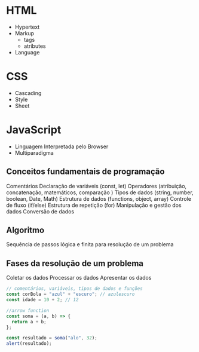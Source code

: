 # HTML

- Hypertext
- Markup
  - tags
  - atributes
- Language

# CSS

- Cascading
- Style
- Sheet

# JavaScript

- Linguagem Interpretada pelo Browser
- Multiparadigma

## Conceitos fundamentais de programação

Comentários
Declaração de variáveis (const, let)
Operadores (atribuição, concatenação, matemáticos, comparação )
Tipos de dados (string, number, boolean, Date, Math)
Estrutura de dados (functions, object, array)
Controle de fluxo (if/else)
Estrutura de repetição (for)
Manipulação e gestão dos dados
Conversão de dados

## Algoritmo

Sequência de passos lógica e finita para resolução de um problema

## Fases da resolução de um problema

Coletar os dados
Processar os dados
Apresentar os dados

```js
// comentários, variáveis, tipos de dados e funções
const corBola = "azul" + "escuro"; // azulescuro
const idade = 10 + 2; // 12

//arrow function
const soma = (a, b) => {
  return a + b;
};

const resultado = soma("alo", 32);
alert(resultado);
```

